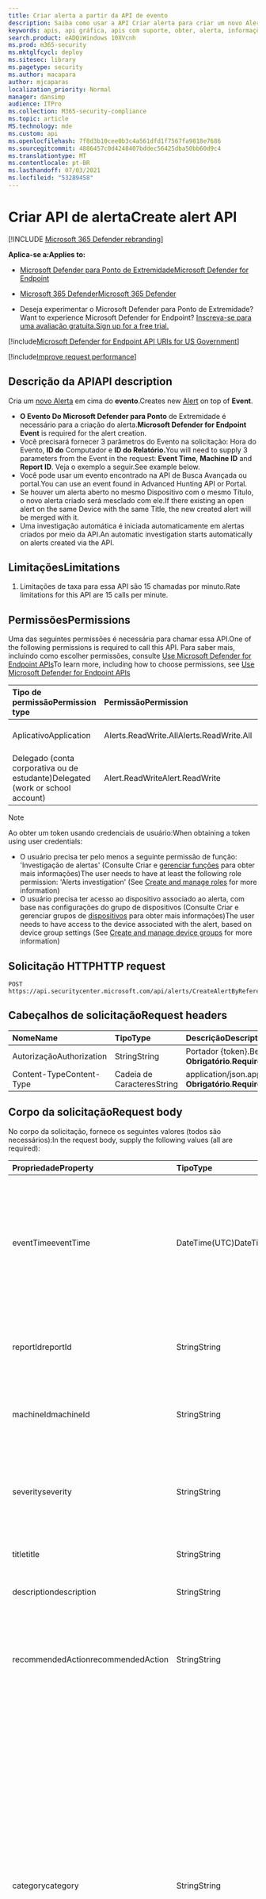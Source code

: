 ```yaml
---
title: Criar alerta a partir da API de evento
description: Saiba como usar a API Criar alerta para criar um novo Alerta em cima do Evento no Microsoft Defender para Ponto de Extremidade.
keywords: apis, api gráfica, apis com suporte, obter, alerta, informações, id
search.product: eADQiWindows 10XVcnh
ms.prod: m365-security
ms.mktglfcycl: deploy
ms.sitesec: library
ms.pagetype: security
ms.author: macapara
author: mjcaparas
localization_priority: Normal
manager: dansimp
audience: ITPro
ms.collection: M365-security-compliance
ms.topic: article
MS.technology: mde
ms.custom: api
ms.openlocfilehash: 7f8d3b10cee0b3c4a561dfd1f7567fa9818e7686
ms.sourcegitcommit: 4886457c0d4248407bddec56425dba50bb60d9c4
ms.translationtype: MT
ms.contentlocale: pt-BR
ms.lasthandoff: 07/03/2021
ms.locfileid: "53289458"
---
```

# <a name="create-alert-api"></a><span data-ttu-id="1c09f-104">Criar API de alerta</span><span class="sxs-lookup"><span data-stu-id="1c09f-104">Create alert API</span></span>

[!INCLUDE [Microsoft 365 Defender rebranding](../../includes/microsoft-defender.md)]

<span data-ttu-id="1c09f-105">**Aplica-se a:**</span><span class="sxs-lookup"><span data-stu-id="1c09f-105">**Applies to:**</span></span>
- [<span data-ttu-id="1c09f-106">Microsoft Defender para Ponto de Extremidade</span><span class="sxs-lookup"><span data-stu-id="1c09f-106">Microsoft Defender for Endpoint</span></span>](https://go.microsoft.com/fwlink/p/?linkid=2154037)
- [<span data-ttu-id="1c09f-107">Microsoft 365 Defender</span><span class="sxs-lookup"><span data-stu-id="1c09f-107">Microsoft 365 Defender</span></span>](https://go.microsoft.com/fwlink/?linkid=2118804)

- <span data-ttu-id="1c09f-108">Deseja experimentar o Microsoft Defender para Ponto de Extremidade?</span><span class="sxs-lookup"><span data-stu-id="1c09f-108">Want to experience Microsoft Defender for Endpoint?</span></span> [<span data-ttu-id="1c09f-109">Inscreva-se para uma avaliação gratuita.</span><span class="sxs-lookup"><span data-stu-id="1c09f-109">Sign up for a free trial.</span></span>](https://www.microsoft.com/microsoft-365/windows/microsoft-defender-atp?ocid=docs-wdatp-exposedapis-abovefoldlink) 

[!include[Microsoft Defender for Endpoint API URIs for US Government](../../includes/microsoft-defender-api-usgov.md)]

[!include[Improve request performance](../../includes/improve-request-performance.md)]


## <a name="api-description"></a><span data-ttu-id="1c09f-110">Descrição da API</span><span class="sxs-lookup"><span data-stu-id="1c09f-110">API description</span></span>

<span data-ttu-id="1c09f-111">Cria um [novo Alerta](alerts.md) em cima do **evento**.</span><span class="sxs-lookup"><span data-stu-id="1c09f-111">Creates new [Alert](alerts.md) on top of **Event**.</span></span>

- <span data-ttu-id="1c09f-112">**O Evento Do Microsoft Defender para Ponto** de Extremidade é necessário para a criação do alerta.</span><span class="sxs-lookup"><span data-stu-id="1c09f-112">**Microsoft Defender for Endpoint Event** is required for the alert creation.</span></span>
- <span data-ttu-id="1c09f-113">Você precisará fornecer 3 parâmetros do Evento na solicitação: Hora do Evento, **ID do** Computador e **ID do Relatório.**</span><span class="sxs-lookup"><span data-stu-id="1c09f-113">You will need to supply 3 parameters from the Event in the request: **Event Time**, **Machine ID** and **Report ID**.</span></span> <span data-ttu-id="1c09f-114">Veja o exemplo a seguir.</span><span class="sxs-lookup"><span data-stu-id="1c09f-114">See example below.</span></span>
- <span data-ttu-id="1c09f-115">Você pode usar um evento encontrado na API de Busca Avançada ou portal.</span><span class="sxs-lookup"><span data-stu-id="1c09f-115">You can use an event found in Advanced Hunting API or Portal.</span></span>
- <span data-ttu-id="1c09f-116">Se houver um alerta aberto no mesmo Dispositivo com o mesmo Título, o novo alerta criado será mesclado com ele.</span><span class="sxs-lookup"><span data-stu-id="1c09f-116">If there existing an open alert on the same Device with the same Title, the new created alert will be merged with it.</span></span>
- <span data-ttu-id="1c09f-117">Uma investigação automática é iniciada automaticamente em alertas criados por meio da API.</span><span class="sxs-lookup"><span data-stu-id="1c09f-117">An automatic investigation starts automatically on alerts created via the API.</span></span>

## <a name="limitations"></a><span data-ttu-id="1c09f-118">Limitações</span><span class="sxs-lookup"><span data-stu-id="1c09f-118">Limitations</span></span>

1. <span data-ttu-id="1c09f-119">Limitações de taxa para essa API são 15 chamadas por minuto.</span><span class="sxs-lookup"><span data-stu-id="1c09f-119">Rate limitations for this API are 15 calls per minute.</span></span>

## <a name="permissions"></a><span data-ttu-id="1c09f-120">Permissões</span><span class="sxs-lookup"><span data-stu-id="1c09f-120">Permissions</span></span>

<span data-ttu-id="1c09f-121">Uma das seguintes permissões é necessária para chamar essa API.</span><span class="sxs-lookup"><span data-stu-id="1c09f-121">One of the following permissions is required to call this API.</span></span> <span data-ttu-id="1c09f-122">Para saber mais, incluindo como escolher permissões, consulte [Use Microsoft Defender for Endpoint APIs](apis-intro.md)</span><span class="sxs-lookup"><span data-stu-id="1c09f-122">To learn more, including how to choose permissions, see [Use Microsoft Defender for Endpoint APIs](apis-intro.md)</span></span>

<span data-ttu-id="1c09f-123">Tipo de permissão</span><span class="sxs-lookup"><span data-stu-id="1c09f-123">Permission type</span></span> | <span data-ttu-id="1c09f-124">Permissão</span><span class="sxs-lookup"><span data-stu-id="1c09f-124">Permission</span></span> | <span data-ttu-id="1c09f-125">Nome de exibição de permissão</span><span class="sxs-lookup"><span data-stu-id="1c09f-125">Permission display name</span></span>
:---|:---|:---
<span data-ttu-id="1c09f-126">Aplicativo</span><span class="sxs-lookup"><span data-stu-id="1c09f-126">Application</span></span> | <span data-ttu-id="1c09f-127">Alerts.ReadWrite.All</span><span class="sxs-lookup"><span data-stu-id="1c09f-127">Alerts.ReadWrite.All</span></span> | <span data-ttu-id="1c09f-128">'Ler e gravar todos os alertas'</span><span class="sxs-lookup"><span data-stu-id="1c09f-128">'Read and write all alerts'</span></span>
<span data-ttu-id="1c09f-129">Delegado (conta corporativa ou de estudante)</span><span class="sxs-lookup"><span data-stu-id="1c09f-129">Delegated (work or school account)</span></span> | <span data-ttu-id="1c09f-130">Alert.ReadWrite</span><span class="sxs-lookup"><span data-stu-id="1c09f-130">Alert.ReadWrite</span></span> | <span data-ttu-id="1c09f-131">'Alertas de leitura e gravação'</span><span class="sxs-lookup"><span data-stu-id="1c09f-131">'Read and write alerts'</span></span>

> [!NOTE]
> <span data-ttu-id="1c09f-132">Ao obter um token usando credenciais de usuário:</span><span class="sxs-lookup"><span data-stu-id="1c09f-132">When obtaining a token using user credentials:</span></span>
>
> - <span data-ttu-id="1c09f-133">O usuário precisa ter pelo menos a seguinte permissão de função: 'Investigação de alertas' (Consulte Criar e [gerenciar funções](user-roles.md) para obter mais informações)</span><span class="sxs-lookup"><span data-stu-id="1c09f-133">The user needs to have at least the following role permission: 'Alerts investigation' (See [Create and manage roles](user-roles.md) for more information)</span></span>
> - <span data-ttu-id="1c09f-134">O usuário precisa ter acesso ao dispositivo associado ao alerta, com base nas configurações do grupo de dispositivos (Consulte Criar e gerenciar grupos de [dispositivos](machine-groups.md) para obter mais informações)</span><span class="sxs-lookup"><span data-stu-id="1c09f-134">The user needs to have access to the device associated with the alert, based on device group settings (See [Create and manage device groups](machine-groups.md) for more information)</span></span>

## <a name="http-request"></a><span data-ttu-id="1c09f-135">Solicitação HTTP</span><span class="sxs-lookup"><span data-stu-id="1c09f-135">HTTP request</span></span>

```http
POST https://api.securitycenter.microsoft.com/api/alerts/CreateAlertByReference
```

## <a name="request-headers"></a><span data-ttu-id="1c09f-136">Cabeçalhos de solicitação</span><span class="sxs-lookup"><span data-stu-id="1c09f-136">Request headers</span></span>

<span data-ttu-id="1c09f-137">Nome</span><span class="sxs-lookup"><span data-stu-id="1c09f-137">Name</span></span> | <span data-ttu-id="1c09f-138">Tipo</span><span class="sxs-lookup"><span data-stu-id="1c09f-138">Type</span></span> | <span data-ttu-id="1c09f-139">Descrição</span><span class="sxs-lookup"><span data-stu-id="1c09f-139">Description</span></span>
:---|:---|:---
<span data-ttu-id="1c09f-140">Autorização</span><span class="sxs-lookup"><span data-stu-id="1c09f-140">Authorization</span></span> | <span data-ttu-id="1c09f-141">String</span><span class="sxs-lookup"><span data-stu-id="1c09f-141">String</span></span> | <span data-ttu-id="1c09f-142">Portador {token}.</span><span class="sxs-lookup"><span data-stu-id="1c09f-142">Bearer {token}.</span></span> <span data-ttu-id="1c09f-143">**Obrigatório**.</span><span class="sxs-lookup"><span data-stu-id="1c09f-143">**Required**.</span></span>
<span data-ttu-id="1c09f-144">Content-Type</span><span class="sxs-lookup"><span data-stu-id="1c09f-144">Content-Type</span></span> | <span data-ttu-id="1c09f-145">Cadeia de Caracteres</span><span class="sxs-lookup"><span data-stu-id="1c09f-145">String</span></span> | <span data-ttu-id="1c09f-146">application/json.</span><span class="sxs-lookup"><span data-stu-id="1c09f-146">application/json.</span></span> <span data-ttu-id="1c09f-147">**Obrigatório**.</span><span class="sxs-lookup"><span data-stu-id="1c09f-147">**Required**.</span></span>

## <a name="request-body"></a><span data-ttu-id="1c09f-148">Corpo da solicitação</span><span class="sxs-lookup"><span data-stu-id="1c09f-148">Request body</span></span>

<span data-ttu-id="1c09f-149">No corpo da solicitação, fornece os seguintes valores (todos são necessários):</span><span class="sxs-lookup"><span data-stu-id="1c09f-149">In the request body, supply the following values (all are required):</span></span>

<span data-ttu-id="1c09f-150">Propriedade</span><span class="sxs-lookup"><span data-stu-id="1c09f-150">Property</span></span> | <span data-ttu-id="1c09f-151">Tipo</span><span class="sxs-lookup"><span data-stu-id="1c09f-151">Type</span></span> | <span data-ttu-id="1c09f-152">Descrição</span><span class="sxs-lookup"><span data-stu-id="1c09f-152">Description</span></span>
:---|:---|:---
<span data-ttu-id="1c09f-153">eventTime</span><span class="sxs-lookup"><span data-stu-id="1c09f-153">eventTime</span></span> | <span data-ttu-id="1c09f-154">DateTime(UTC)</span><span class="sxs-lookup"><span data-stu-id="1c09f-154">DateTime(UTC)</span></span> | <span data-ttu-id="1c09f-155">O tempo preciso do evento como cadeia de caracteres, conforme obtido da busca avançada.</span><span class="sxs-lookup"><span data-stu-id="1c09f-155">The precise time of the event as string, as obtained from advanced hunting.</span></span> <span data-ttu-id="1c09f-156">por exemplo, ```2018-08-03T16:45:21.7115183Z``` **obrigatório.**</span><span class="sxs-lookup"><span data-stu-id="1c09f-156">e.g. ```2018-08-03T16:45:21.7115183Z``` **Required**.</span></span>
<span data-ttu-id="1c09f-157">reportId</span><span class="sxs-lookup"><span data-stu-id="1c09f-157">reportId</span></span> | <span data-ttu-id="1c09f-158">String</span><span class="sxs-lookup"><span data-stu-id="1c09f-158">String</span></span> | <span data-ttu-id="1c09f-159">O reportId do evento, conforme obtido da busca avançada.</span><span class="sxs-lookup"><span data-stu-id="1c09f-159">The reportId of the event, as obtained from advanced hunting.</span></span> <span data-ttu-id="1c09f-160">**Obrigatório**.</span><span class="sxs-lookup"><span data-stu-id="1c09f-160">**Required**.</span></span>
<span data-ttu-id="1c09f-161">machineId</span><span class="sxs-lookup"><span data-stu-id="1c09f-161">machineId</span></span> | <span data-ttu-id="1c09f-162">String</span><span class="sxs-lookup"><span data-stu-id="1c09f-162">String</span></span> | <span data-ttu-id="1c09f-163">ID do dispositivo no qual o evento foi identificado.</span><span class="sxs-lookup"><span data-stu-id="1c09f-163">Id of the device on which the event was identified.</span></span> <span data-ttu-id="1c09f-164">**Obrigatório**.</span><span class="sxs-lookup"><span data-stu-id="1c09f-164">**Required**.</span></span>
<span data-ttu-id="1c09f-165">severity</span><span class="sxs-lookup"><span data-stu-id="1c09f-165">severity</span></span> | <span data-ttu-id="1c09f-166">String</span><span class="sxs-lookup"><span data-stu-id="1c09f-166">String</span></span> | <span data-ttu-id="1c09f-167">Gravidade do alerta.</span><span class="sxs-lookup"><span data-stu-id="1c09f-167">Severity of the alert.</span></span> <span data-ttu-id="1c09f-168">Os valores da propriedade são: 'Low', 'Medium' e 'High'.</span><span class="sxs-lookup"><span data-stu-id="1c09f-168">The property values are: 'Low', 'Medium' and 'High'.</span></span> <span data-ttu-id="1c09f-169">**Obrigatório**.</span><span class="sxs-lookup"><span data-stu-id="1c09f-169">**Required**.</span></span>
<span data-ttu-id="1c09f-170">title</span><span class="sxs-lookup"><span data-stu-id="1c09f-170">title</span></span> | <span data-ttu-id="1c09f-171">String</span><span class="sxs-lookup"><span data-stu-id="1c09f-171">String</span></span> | <span data-ttu-id="1c09f-172">Título do alerta.</span><span class="sxs-lookup"><span data-stu-id="1c09f-172">Title for the alert.</span></span> <span data-ttu-id="1c09f-173">**Obrigatório**.</span><span class="sxs-lookup"><span data-stu-id="1c09f-173">**Required**.</span></span>
<span data-ttu-id="1c09f-174">description</span><span class="sxs-lookup"><span data-stu-id="1c09f-174">description</span></span> | <span data-ttu-id="1c09f-175">String</span><span class="sxs-lookup"><span data-stu-id="1c09f-175">String</span></span> | <span data-ttu-id="1c09f-176">Descrição do alerta.</span><span class="sxs-lookup"><span data-stu-id="1c09f-176">Description of the alert.</span></span> <span data-ttu-id="1c09f-177">**Obrigatório**.</span><span class="sxs-lookup"><span data-stu-id="1c09f-177">**Required**.</span></span>
<span data-ttu-id="1c09f-178">recommendedAction</span><span class="sxs-lookup"><span data-stu-id="1c09f-178">recommendedAction</span></span>| <span data-ttu-id="1c09f-179">String</span><span class="sxs-lookup"><span data-stu-id="1c09f-179">String</span></span> | <span data-ttu-id="1c09f-180">Ação recomendada pelo agente de segurança ao analisar o alerta.</span><span class="sxs-lookup"><span data-stu-id="1c09f-180">Action that is recommended to be taken by security officer when analyzing the alert.</span></span> <span data-ttu-id="1c09f-181">**Obrigatório**.</span><span class="sxs-lookup"><span data-stu-id="1c09f-181">**Required**.</span></span>
<span data-ttu-id="1c09f-182">category</span><span class="sxs-lookup"><span data-stu-id="1c09f-182">category</span></span>| <span data-ttu-id="1c09f-183">String</span><span class="sxs-lookup"><span data-stu-id="1c09f-183">String</span></span> | <span data-ttu-id="1c09f-184">Categoria do alerta.</span><span class="sxs-lookup"><span data-stu-id="1c09f-184">Category of the alert.</span></span> <span data-ttu-id="1c09f-185">Os valores da propriedade são: "Geral", "CommandAndControl", "Collection", "CredentialAccess", "DefenseEvasion", "Discovery", "Exfiltração", "Exploit", "Execution", "InitialAccess", "LateralMovement", "Malware", "Persistência", "PrivilegeEscalation", "Ransomware", "SuspiciousActivity" **Required**.</span><span class="sxs-lookup"><span data-stu-id="1c09f-185">The property values are: "General", "CommandAndControl", "Collection", "CredentialAccess", "DefenseEvasion", "Discovery", "Exfiltration", "Exploit", "Execution", "InitialAccess", "LateralMovement", "Malware", "Persistence", "PrivilegeEscalation", "Ransomware", "SuspiciousActivity" **Required**.</span></span>

## <a name="response"></a><span data-ttu-id="1c09f-186">Resposta</span><span class="sxs-lookup"><span data-stu-id="1c09f-186">Response</span></span>

<span data-ttu-id="1c09f-187">Se tiver êxito, este método retornará 200 OK e um novo objeto [de](alerts.md) alerta no corpo da resposta.</span><span class="sxs-lookup"><span data-stu-id="1c09f-187">If successful, this method returns 200 OK, and a new [alert](alerts.md) object in the response body.</span></span> <span data-ttu-id="1c09f-188">Se o evento com as propriedades especificadas (_reportId,_ _eventTime_ e _machineId_) não for encontrado - 404 Não Encontrado.</span><span class="sxs-lookup"><span data-stu-id="1c09f-188">If event with the specified properties (_reportId_, _eventTime_ and _machineId_) was not found - 404 Not Found.</span></span>

## <a name="example"></a><span data-ttu-id="1c09f-189">Exemplo</span><span class="sxs-lookup"><span data-stu-id="1c09f-189">Example</span></span>

### <a name="request"></a><span data-ttu-id="1c09f-190">Solicitação</span><span class="sxs-lookup"><span data-stu-id="1c09f-190">Request</span></span>

<span data-ttu-id="1c09f-191">Este é um exemplo da solicitação.</span><span class="sxs-lookup"><span data-stu-id="1c09f-191">Here is an example of the request.</span></span>

```http
POST https://api.securitycenter.microsoft.com/api/alerts/CreateAlertByReference
```

```json
{
    "machineId": "1e5bc9d7e413ddd7902c2932e418702b84d0cc07",
    "severity": "Low",
    "title": "example",
    "description": "example alert",
    "recommendedAction": "nothing",
    "eventTime": "2018-08-03T16:45:21.7115183Z",
    "reportId": "20776",
    "category": "Exploit"
}
```
